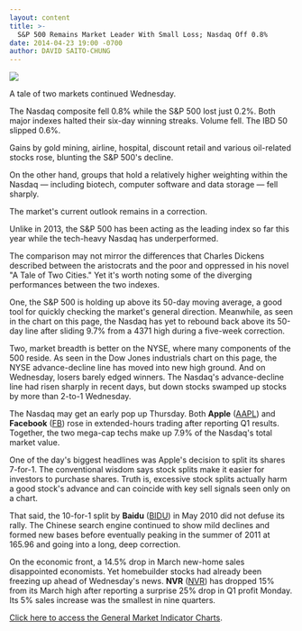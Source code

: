 ```yaml
---
layout: content
title: >-
  S&P 500 Remains Market Leader With Small Loss; Nasdaq Off 0.8%
date: 2014-04-23 19:00 -0700
author: DAVID SAITO-CHUNG
---
```






![](https://www.investors.com/wp-content/uploads/ibd-migrated-images/MPv_140424_635338639183060602.png)









A tale of two markets continued Wednesday.

  

The Nasdaq composite fell 0.8% while the S&P 500 lost just 0.2%. Both major indexes halted their six-day winning streaks. Volume fell. The IBD 50 slipped 0.6%.

  

Gains by gold mining, airline, hospital, discount retail and various oil-related stocks rose, blunting the S&P 500's decline.

  

On the other hand, groups that hold a relatively higher weighting within the Nasdaq — including biotech, computer software and data storage — fell sharply.

  

The market's current outlook remains in a correction.

  

Unlike in 2013, the S&P 500 has been acting as the leading index so far this year while the tech-heavy Nasdaq has underperformed.

  

The comparison may not mirror the differences that Charles Dickens described between the aristocrats and the poor and oppressed in his novel "A Tale of Two Cities." Yet it's worth noting some of the diverging performances between the two indexes.

  

One, the S&P 500 is holding up above its 50-day moving average, a good tool for quickly checking the market's general direction. Meanwhile, as seen in the chart on this page, the Nasdaq has yet to rebound back above its 50-day line after sliding 9.7% from a 4371 high during a five-week correction.

  

Two, market breadth is better on the NYSE, where many components of the 500 reside. As seen in the Dow Jones industrials chart on this page, the NYSE advance-decline line has moved into new high ground. And on Wednesday, losers barely edged winners. The Nasdaq's advance-decline line had risen sharply in recent days, but down stocks swamped up stocks by more than 2-to-1 Wednesday.

  

The Nasdaq may get an early pop up Thursday. Both **Apple** ([AAPL](https://research.investors.com/quote.aspx?symbol=AAPL)) and **Facebook** ([FB](https://research.investors.com/quote.aspx?symbol=FB)) rose in extended-hours trading after reporting Q1 results. Together, the two mega-cap techs make up 7.9% of the Nasdaq's total market value.

  

One of the day's biggest headlines was Apple's decision to split its shares 7-for-1. The conventional wisdom says stock splits make it easier for investors to purchase shares. Truth is, excessive stock splits actually harm a good stock's advance and can coincide with key sell signals seen only on a chart.

  

That said, the 10-for-1 split by **Baidu** ([BIDU](https://research.investors.com/quote.aspx?symbol=BIDU)) in May 2010 did not defuse its rally. The Chinese search engine continued to show mild declines and formed new bases before eventually peaking in the summer of 2011 at 165.96 and going into a long, deep correction.

  

On the economic front, a 14.5% drop in March new-home sales disappointed economists. Yet homebuilder stocks had already been freezing up ahead of Wednesday's news. **NVR** ([NVR](https://research.investors.com/quote.aspx?symbol=NVR)) has dropped 15% from its March high after reporting a surprise 25% drop in Q1 profit Monday. Its 5% sales increase was the smallest in nine quarters.

  

[Click here to access the General Market Indicator Charts](https://www.investors.com/pdf/GMI_042414.pdf).




